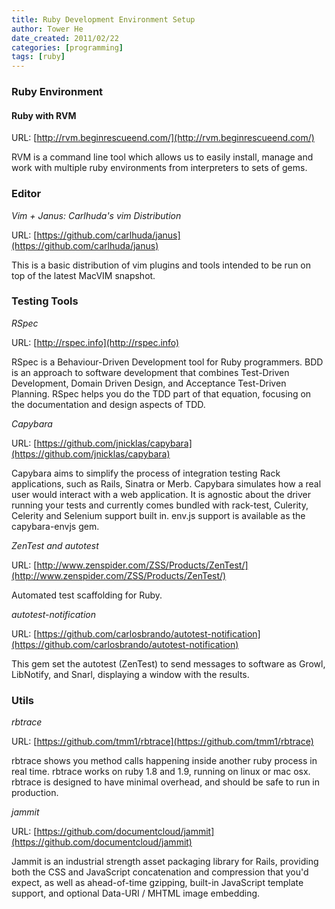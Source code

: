 ```yaml
---
title: Ruby Development Environment Setup
author: Tower He
date_created: 2011/02/22
categories: [programming]
tags: [ruby]
---
```


### Ruby Environment

#### Ruby with RVM

URL: [http://rvm.beginrescueend.com/](http://rvm.beginrescueend.com/)

RVM is a command line tool which allows us to easily install, manage and
work with multiple ruby environments from interpreters to sets of gems.

### Editor

*Vim + Janus: Carlhuda's vim Distribution*

URL: [https://github.com/carlhuda/janus](https://github.com/carlhuda/janus)

This is a basic distribution of vim plugins and tools intended to be run
on top of the latest MacVIM snapshot.

### Testing Tools

*RSpec*

URL: [http://rspec.info](http://rspec.info)

RSpec is a Behaviour-Driven Development tool for Ruby programmers. BDD
is an approach to software development that combines Test-Driven
Development, Domain Driven Design, and Acceptance Test-Driven Planning.
RSpec helps you do the TDD part of that equation, focusing on the
documentation and design aspects of TDD.

*Capybara*

URL: [https://github.com/jnicklas/capybara](https://github.com/jnicklas/capybara)

Capybara aims to simplify the process of integration testing Rack
applications, such as Rails, Sinatra or Merb. Capybara simulates how a
real user would interact with a web application. It is agnostic about
the driver running your tests and currently comes bundled with
rack-test, Culerity, Celerity and Selenium support built in. env.js
support is available as the capybara-envjs gem.

*ZenTest and autotest*

URL: [http://www.zenspider.com/ZSS/Products/ZenTest/](http://www.zenspider.com/ZSS/Products/ZenTest/)

Automated test scaffolding for Ruby.

*autotest-notification*

URL: [https://github.com/carlosbrando/autotest-notification](https://github.com/carlosbrando/autotest-notification)

This gem set the autotest (ZenTest) to send messages to software as
Growl, LibNotify, and Snarl, displaying a window with the results.

### Utils

*rbtrace*

URL: [https://github.com/tmm1/rbtrace](https://github.com/tmm1/rbtrace)

rbtrace shows you method calls happening inside another ruby process in
real time. rbtrace works on ruby 1.8 and 1.9, running on linux or mac
osx. rbtrace is designed to have minimal overhead, and should be safe to
run in production.

*jammit*

URL: [https://github.com/documentcloud/jammit](https://github.com/documentcloud/jammit)

Jammit is an industrial strength asset packaging library for Rails,
providing both the CSS and JavaScript concatenation and compression that
you'd expect, as well as ahead-of-time gzipping, built-in JavaScript
template support, and optional Data-URI / MHTML image embedding.
